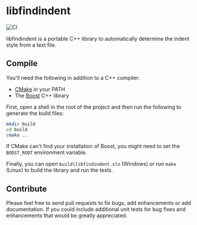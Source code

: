 libfindindent
=============

![CI](https://github.com/ribbons/libfindindent/workflows/CI/badge.svg?branch=master)

libfindindent is a portable C++ library to automatically determine the indent style from a text file.

Compile
-------

You'll need the following in addition to a C++ compiler:

* [CMake](https://cmake.org/) in your PATH
* The [Boost](http://boost.org/) C++ library

First, open a shell in the root of the project and then run the following to generate the build files:

``` sh
mkdir build
cd build
cmake ..
```

If CMake can't find your installation of Boost, you might need to set the `BOOST_ROOT` environment variable.

Finally, you can open `build\libfindindent.sln` (Windows) or run `make` (Linux) to build the library and run the tests.

Contribute
----------

Please feel free to send pull requests to fix bugs, add enhancements or add documentation.
If you could include additional unit tests for bug fixes and enhancements that would be greatly appreciated.
